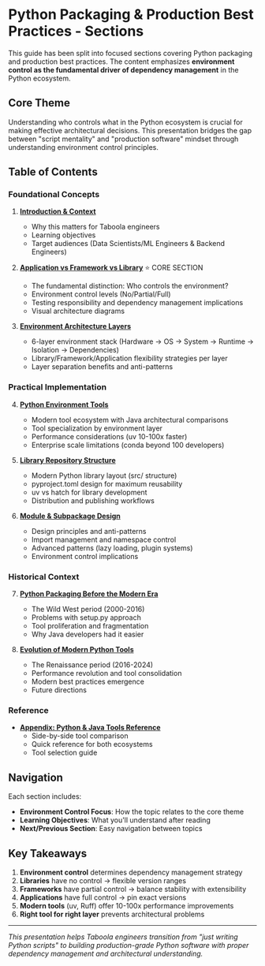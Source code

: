# Python Packaging & Production Best Practices - Sections

This guide has been split into focused sections covering Python packaging and production best practices. The content emphasizes **environment control as the fundamental driver of dependency management** in the Python ecosystem.

## Core Theme

Understanding who controls what in the Python ecosystem is crucial for making effective architectural decisions. This presentation bridges the gap between "script mentality" and "production software" mindset through understanding environment control principles.

## Table of Contents

### Foundational Concepts

1. **[Introduction & Context](01-introduction-context.md)**
   - Why this matters for Taboola engineers
   - Learning objectives
   - Target audiences (Data Scientists/ML Engineers & Backend Engineers)

2. **[Application vs Framework vs Library](02-application-framework-library.md)** ⭐ CORE SECTION
   - The fundamental distinction: Who controls the environment?
   - Environment control levels (No/Partial/Full)
   - Testing responsibility and dependency management implications
   - Visual architecture diagrams

3. **[Environment Architecture Layers](03-environment-architecture-layers.md)**
   - 6-layer environment stack (Hardware → OS → System → Runtime → Isolation → Dependencies)
   - Library/Framework/Application flexibility strategies per layer
   - Layer separation benefits and anti-patterns

### Practical Implementation

4. **[Python Environment Tools](04-python-environment-tools.md)**
   - Modern tool ecosystem with Java architectural comparisons
   - Tool specialization by environment layer
   - Performance considerations (uv 10-100x faster)
   - Enterprise scale limitations (conda beyond 100 developers)

5. **[Library Repository Structure](05-library-repository-structure.md)**
   - Modern Python library layout (src/ structure)
   - pyproject.toml design for maximum reusability
   - uv vs hatch for library development
   - Distribution and publishing workflows

6. **[Module & Subpackage Design](06-module-subpackage-design.md)**
   - Design principles and anti-patterns
   - Import management and namespace control
   - Advanced patterns (lazy loading, plugin systems)
   - Environment control implications

### Historical Context

7. **[Python Packaging Before the Modern Era](07-python-packaging-before-modern-era.md)**
   - The Wild West period (2000-2016)
   - Problems with setup.py approach
   - Tool proliferation and fragmentation
   - Why Java developers had it easier

8. **[Evolution of Modern Python Tools](08-python-evolution-modern-tools.md)**
   - The Renaissance period (2016-2024)
   - Performance revolution and tool consolidation
   - Modern best practices emergence
   - Future directions

### Reference

- **[Appendix: Python & Java Tools Reference](appendix-tools-reference.md)**
   - Side-by-side tool comparison
   - Quick reference for both ecosystems
   - Tool selection guide

## Navigation

Each section includes:
- **Environment Control Focus**: How the topic relates to the core theme
- **Learning Objectives**: What you'll understand after reading
- **Next/Previous Section**: Easy navigation between topics

## Key Takeaways

1. **Environment control** determines dependency management strategy
2. **Libraries** have no control → flexible version ranges
3. **Frameworks** have partial control → balance stability with extensibility
4. **Applications** have full control → pin exact versions
5. **Modern tools** (uv, Ruff) offer 10-100x performance improvements
6. **Right tool for right layer** prevents architectural problems

---

*This presentation helps Taboola engineers transition from "just writing Python scripts" to building production-grade Python software with proper dependency management and architectural understanding.*